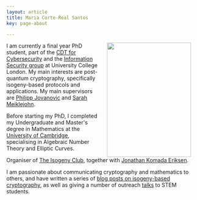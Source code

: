 ```yaml
---
layout: article
title: Maria Corte-Real Santos
key: page-about

---
```


<img align="right" width="220" height="300" hspace="20" src="../images/profile.jpg">

I am currently a final year PhD student, part of the [CDT for Cybersecurity](https://www.ucl.ac.uk/cybersecurity-cdt/) and the [Information Security group](https://sec.cs.ucl.ac.uk/) at University College London. My main interests are post-quantum cryptography, specifically isogeny-based protocols and applications.
My main supervisors are [Philipp Jovanovic](https://philipp.jovanovic.io/) and [Sarah Meiklejohn](https://smeiklej.com/). 

Before starting my PhD, I completed my Undergraduate and Master's degree in Mathematics at the [University of Cambridge](https://www.maths.cam.ac.uk/), specialising in Algebraic Number Theory and Elliptic Curves.

Organiser of [The Isogeny Club](https://isogeny.club/), together with [Jonathan Komada Eriksen](https://jonathke.github.io/).

I am passionate about communicating cryptography and mathematics to others, and have written a series of [blog posts on isogeny-based cryptography](https://mariascrs.github.io/posts.html), as well as giving a number of outreach [talks](https://mariascrs.github.io/talks.html) to STEM students.

